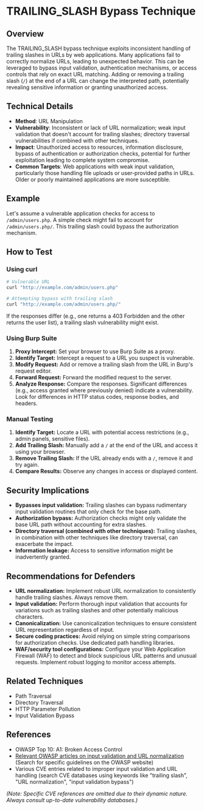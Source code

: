 # TRAILING_SLASH Bypass Technique

## Overview

The TRAILING_SLASH bypass technique exploits inconsistent handling of trailing slashes in URLs by web applications.  Many applications fail to correctly normalize URLs, leading to unexpected behavior.  This can be leveraged to bypass input validation, authentication mechanisms, or access controls that rely on exact URL matching. Adding or removing a trailing slash (`/`) at the end of a URL can change the interpreted path, potentially revealing sensitive information or granting unauthorized access.

## Technical Details

- **Method**: URL Manipulation
- **Vulnerability**: Inconsistent or lack of URL normalization;  weak input validation that doesn't account for trailing slashes; directory traversal vulnerabilities if combined with other techniques.
- **Impact**: Unauthorized access to resources, information disclosure, bypass of authentication or authorization checks, potential for further exploitation leading to complete system compromise.
- **Common Targets**: Web applications with weak input validation, particularly those handling file uploads or user-provided paths in URLs.  Older or poorly maintained applications are more susceptible.


## Example

Let's assume a vulnerable application checks for access to `/admin/users.php`.  A simple check might fail to account for `/admin/users.php/`.  This trailing slash could bypass the authorization mechanism.


## How to Test

### Using curl

```bash
# Vulnerable URL
curl "http://example.com/admin/users.php"

# Attempting bypass with trailing slash
curl "http://example.com/admin/users.php/" 
```

If the responses differ (e.g., one returns a 403 Forbidden and the other returns the user list), a trailing slash vulnerability might exist.

### Using Burp Suite

1. **Proxy Intercept:** Set your browser to use Burp Suite as a proxy.
2. **Identify Target:** Intercept a request to a URL you suspect is vulnerable.
3. **Modify Request:**  Add or remove a trailing slash from the URL in Burp's request editor.
4. **Forward Request:** Forward the modified request to the server.
5. **Analyze Response:** Compare the responses.  Significant differences (e.g., access granted where previously denied) indicate a vulnerability.  Look for differences in HTTP status codes, response bodies, and headers.

### Manual Testing

1. **Identify Target:** Locate a URL with potential access restrictions (e.g., admin panels, sensitive files).
2. **Add Trailing Slash:**  Manually add a `/` at the end of the URL and access it using your browser.
3. **Remove Trailing Slash:**  If the URL already ends with a `/`, remove it and try again.
4. **Compare Results:** Observe any changes in access or displayed content.


## Security Implications

- **Bypasses input validation:** Trailing slashes can bypass rudimentary input validation routines that only check for the base path.
- **Authorization bypass:**  Authorization checks might only validate the base URL path without accounting for extra slashes.
- **Directory traversal (combined with other techniques):** Trailing slashes, in combination with other techniques like directory traversal, can exacerbate the impact.
- **Information leakage:** Access to sensitive information might be inadvertently granted.

## Recommendations for Defenders

- **URL normalization:**  Implement robust URL normalization to consistently handle trailing slashes.  Always remove them.
- **Input validation:** Perform thorough input validation that accounts for variations such as trailing slashes and other potentially malicious characters.
- **Canonicalization:** Use canonicalization techniques to ensure consistent URL representation regardless of input.
- **Secure coding practices:** Avoid relying on simple string comparisons for authorization checks.  Use dedicated path handling libraries.
- **WAF/security tool configurations:** Configure your Web Application Firewall (WAF) to detect and block suspicious URL patterns and unusual requests.  Implement robust logging to monitor access attempts.


## Related Techniques

- Path Traversal
- Directory Traversal
- HTTP Parameter Pollution
-  Input Validation Bypass


## References

- OWASP Top 10: A1: Broken Access Control
- [Relevant OWASP articles on input validation and URL normalization](https://owasp.org/) (Search for specific guidelines on the OWASP website)
- Various CVE entries related to improper input validation and URL handling (search CVE databases using keywords like "trailing slash", "URL normalization", "input validation bypass")

*(Note: Specific CVE references are omitted due to their dynamic nature. Always consult up-to-date vulnerability databases.)*
